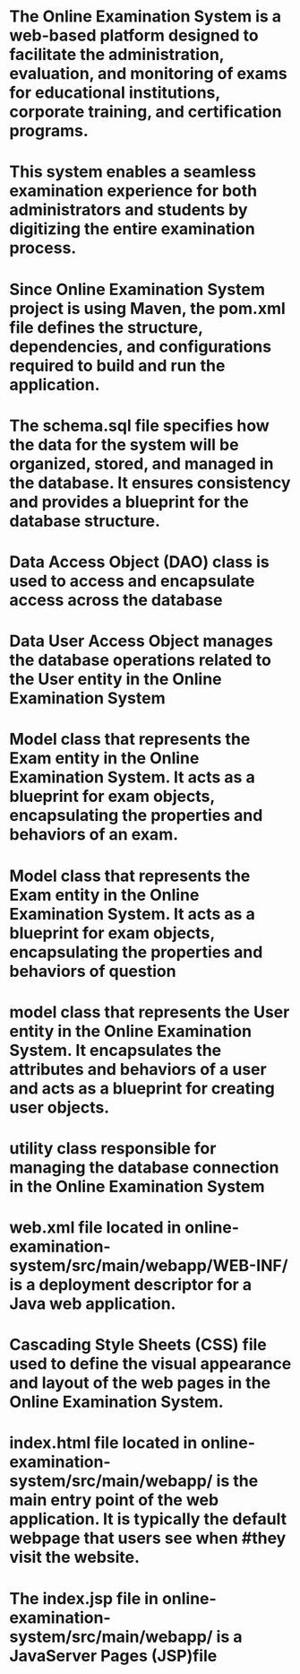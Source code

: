 # The Online Examination System is a web-based platform designed to facilitate the administration, evaluation, and monitoring of exams for educational institutions, corporate training, and certification programs.
# This system enables a seamless examination experience for both administrators and students by digitizing the entire examination process.
# Since Online Examination System project is using Maven, the pom.xml file defines the structure, dependencies, and configurations required to build and run the application.
# The schema.sql file specifies how the data for the system will be organized, stored, and managed in the database. It ensures consistency and provides a blueprint for the database structure.
# Data Access Object (DAO) class is used to access and encapsulate access across the database
# Data User Access Object  manages the database operations related to the User entity in the Online Examination System
# Model class that represents the Exam entity in the Online Examination System. It acts as a blueprint for exam objects, encapsulating the properties and behaviors of an exam.
# Model class that represents the Exam entity in the Online Examination System. It acts as a blueprint for exam objects, encapsulating the properties and behaviors of question
# model class that represents the User entity in the Online Examination System. It encapsulates the attributes and behaviors of a user and acts as a blueprint for creating user objects.
# utility class responsible for managing the database connection in the Online Examination System 
# web.xml file located in online-examination-system/src/main/webapp/WEB-INF/ is a deployment descriptor for a Java web application. 
# Cascading Style Sheets (CSS) file used to define the visual appearance and layout of the web pages in the Online Examination System. 
# index.html file located in online-examination-system/src/main/webapp/ is the main entry point of the web application. It is typically the default webpage that users see when #they visit the website. 
# The index.jsp file in online-examination-system/src/main/webapp/ is a JavaServer Pages (JSP)file
